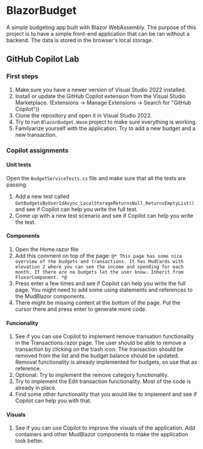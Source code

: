 # BlazorBudget

A simple budgeting app built with Blazor WebAssembly.
The purpose of this project is to have a simple front-end application that can be ran without a backend. The data is stored in the browser's local storage.


## GitHub Copilot Lab

### First steps
1. Make sure you have a newer version of Visual Studio 2022 installed.
1. Install or update the GitHub Copilot extension from the Visual Studio Marketplace. (Extensions -> Manage Extensions -> Search for "GitHub Copilot"))
1. Clone the repository and open it in Visual Studio 2022.				
1. Try to run `BlazorBudget.Wasm` project to make sure everything is working.	
1. Familyarize yourself with the application. Try to add a new budget and a new transaction.

### Copilot assignments

#### Unit tests
Open the `BudgetServiceTests.cs` file and make sure that all the tests are passing.

1. Add a new test called `GetBudgetsByUserIdAsync_LocalStorageReturnsNull_ReturnsEmptyList()` and see if Copilot can help you write the full test.
1. Come up with a new test scenario and see if Copilot can help you write the test.

#### Components
1. Open the Home.razor file
1. Add this comment on top of the page:
`
@* This page has some nice overview of the budgets and transactions. It has MudCards with elevation 2 where you can see the income and spending for each month. If there are no budgets let the user know. Inherit from FluxorComponent. *@
`
1. Press enter a few times and see if Copilot can help you write the full page. You might need to add some using statements and references to the MudBlazor components.
1. There might be missing content at the bottom of the page. Put the cursor there and press enter to generate more code.  

#### Funcionality
1. See if you can use Copilot to implement remove transation functionality in the Transactions.razor page. The user should be able to remove a transaction by clicking on the trash icon. The transaction should be removed from the list and the budget balance should be updated. Removal functionality is already implemented for budgets, so use that as reference.
1. Optional: Try to implement the remove category functionality.
1. Try to implement the Edit transaction functionality. Most of the code is already in place. 					
1. Find some other functionality that you would like to implement and see if Copilot can help you with that.

#### Visuals
1. See if you can use Copilot to improve the visuals of the application. Add containers and other MudBlazor components to make the application look better.